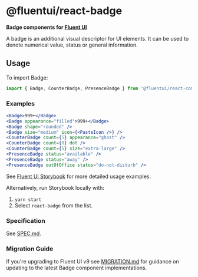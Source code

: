 # @fluentui/react-badge

**Badge components for [Fluent UI](https://react.fluentui.dev/)**

A badge is an additional visual descriptor for UI elements. It can be used to denote numerical value, status or general information.

## Usage

To import Badge:

```js
import { Badge, CounterBadge, PresenceBadge } from '@fluentui/react-components';
```

### Examples

```jsx
<Badge>999+</Badge>
<Badge appearance="filled">999+</Badge>
<Badge shape="rounded" />
<Badge size="medium" icon={<PasteIcon />} />
<CounterBadge count={5} appearance="ghost" />
<CounterBadge count={0} dot />
<CounterBadge count={5} size="extra-large" />
<PresenceBadge status="available" />
<PresenceBadge status="away" />
<PresenceBadge outOfOffice status="do-not-disturb" />
```

See [Fluent UI Storybook](https://react.fluentui.dev/) for more detailed usage examples.

Alternatively, run Storybook locally with:

1. `yarn start`
2. Select `react-badge` from the list.

### Specification

See [SPEC.md](./SPEC.md).

### Migration Guide

If you're upgrading to Fluent UI v9 see [MIGRATION.md](./MIGRATION.md) for guidance on updating to the latest Badge component implementations.

